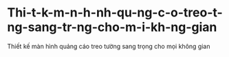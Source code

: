 # Thi-t-k-m-n-h-nh-qu-ng-c-o-treo-t-ng-sang-tr-ng-cho-m-i-kh-ng-gian
Thiết kế màn hình quảng cáo treo tường sang trọng cho mọi không gian
